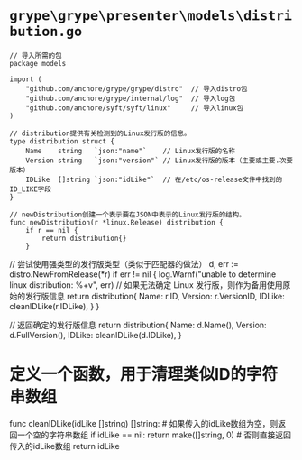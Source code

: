 # `grype\grype\presenter\models\distribution.go`

```
// 导入所需的包
package models

import (
	"github.com/anchore/grype/grype/distro"  // 导入distro包
	"github.com/anchore/grype/internal/log"  // 导入log包
	"github.com/anchore/syft/syft/linux"     // 导入linux包
)

// distribution提供有关检测到的Linux发行版的信息。
type distribution struct {
	Name    string   `json:"name"`    // Linux发行版的名称
	Version string   `json:"version"` // Linux发行版的版本（主要或主要.次要版本）
	IDLike  []string `json:"idLike"`  // 在/etc/os-release文件中找到的ID_LIKE字段
}

// newDistribution创建一个表示要在JSON中表示的Linux发行版的结构。
func newDistribution(r *linux.Release) distribution {
	if r == nil {
		return distribution{}
	}
```

// 尝试使用强类型的发行版类型（类似于匹配器的做法）
d, err := distro.NewFromRelease(*r)
if err != nil {
    log.Warnf("unable to determine linux distribution: %+v", err)
    // 如果无法确定 Linux 发行版，则作为备用使用原始的发行版信息
    return distribution{
        Name:    r.ID,
        Version: r.VersionID,
        IDLike:  cleanIDLike(r.IDLike),
    }
}

// 返回确定的发行版信息
return distribution{
    Name:    d.Name(),
    Version: d.FullVersion(),
    IDLike:  cleanIDLike(d.IDLike),
}
# 定义一个函数，用于清理类似ID的字符串数组
func cleanIDLike(idLike []string) []string:
    # 如果传入的idLike数组为空，则返回一个空的字符串数组
    if idLike == nil:
        return make([]string, 0)
    # 否则直接返回传入的idLike数组
    return idLike
```